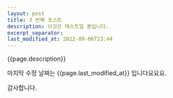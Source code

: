 ```yaml
---
layout: post
title: 3 번째 포스트
description: 이것은 테스트일 뿐입니다.
excerpt_separator: 
last_modified_at: 2022-09-06T23:44
---
```


{{page.description}}

    
마지막 수정 날짜는  {{page.last_modified_at}}  입니다요요요.  

감사합니다.
